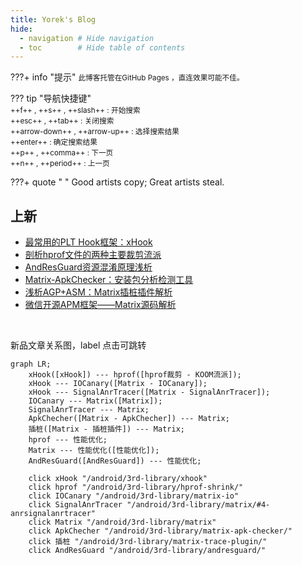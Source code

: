```yaml
---
title: Yorek's Blog
hide:
  - navigation # Hide navigation
  - toc        # Hide table of contents
---
```


???+ info "提示"
    <small >此博客托管在GitHub Pages ，直连效果可能不佳。</small>  

??? tip "导航快捷键"    
    <small>++f++ , ++s++ , ++slash++ : 开始搜索</small>  
    <small>++esc++ , ++tab++ : 关闭搜索</small>  
    <small>++arrow-down++ , ++arrow-up++ : 选择搜索结果</small>  
    <small>++enter++ : 确定搜索结果</small>  
    <small>++p++ , ++comma++ : 下一页</small>  
    <small>++n++ , ++period++ : 上一页</small> 

???+ quote "&nbsp;"
    Good artists copy; Great artists steal.

## 上新

- [最常用的PLT Hook框架：xHook](/android/3rd-library/xhook)
- [剖析hprof文件的两种主要裁剪流派](/android/3rd-library/hprof-shrink/)
- [AndResGuard资源混淆原理浅析](/android/3rd-library/andresguard)
- [Matrix-ApkChecker：安装包分析检测工具](/android/3rd-library/matrix-apk-checker)
- [浅析AGP+ASM：Matrix插桩插件解析](/android/3rd-library/matrix-trace-plugin)
- [微信开源APM框架——Matrix源码解析](/android/3rd-library/matrix)

<br />

新品文章关系图，label 点击可跳转

```mermaid
graph LR;
    xHook([xHook]) --- hprof([hprof裁剪 - KOOM流派]);
    xHook --- IOCanary([Matrix - IOCanary]);
    xHook --- SignalAnrTracer([Matrix - SignalAnrTracer]);
    IOCanary --- Matrix([Matrix]);
    SignalAnrTracer --- Matrix;
    ApkChecher([Matrix - ApkChecher]) --- Matrix;
    插桩([Matrix - 插桩插件]) --- Matrix;
    hprof --- 性能优化;
    Matrix --- 性能优化([性能优化]);
    AndResGuard([AndResGuard]) --- 性能优化;

    click xHook "/android/3rd-library/xhook"
    click hprof "/android/3rd-library/hprof-shrink/"
    click IOCanary "/android/3rd-library/matrix-io"
    click SignalAnrTracer "/android/3rd-library/matrix/#4-anrsignalanrtracer"
    click Matrix "/android/3rd-library/matrix"
    click ApkChecher "/android/3rd-library/matrix-apk-checker/"
    click 插桩 "/android/3rd-library/matrix-trace-plugin/"
    click AndResGuard "/android/3rd-library/andresguard/"
```